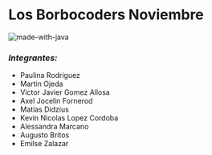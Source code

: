 # Los Borbocoders Noviembre</h1>


![made-with-java](https://user-images.githubusercontent.com/95186593/198899823-c6ad6d29-9f86-4d50-bffd-c7ea473cf052.svg)

### *Integrantes:*


  
  - Paulina Rodriguez
  - Martin Ojeda
  - Victor Javier Gomez Allosa
  - Axel Jocelin Fornerod 
  - Matías Didzius 
  - Kevin Nicolas Lopez Cordoba 
  - Alessandra Marcano
  - Augusto Britos 
  - Emilse Zalazar
